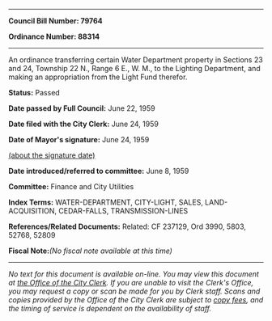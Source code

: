 

********

**Council Bill Number: 79764**
   
**Ordinance Number: 88314**
********

 An ordinance transferring certain Water Department property in Sections 23 and 24, Township 22 N., Range 6 E., W. M., to the Lighting Department, and making an appropriation from the Light Fund therefor.

**Status:** Passed
   
**Date passed by Full Council:** June 22, 1959
   
**Date filed with the City Clerk:** June 24, 1959
   
**Date of Mayor's signature:** June 24, 1959
   
[(about the signature date)](/~public/approvaldate.htm)
   
   
   
**Date introduced/referred to committee:** June 8, 1959
   
**Committee:** Finance and City Utilities
   
   
**Index Terms:** WATER-DEPARTMENT, CITY-LIGHT, SALES, LAND-ACQUISITION, CEDAR-FALLS, TRANSMISSION-LINES

**References/Related Documents:** Related: CF 237129, Ord 3990, 5803, 52768, 52809

**Fiscal Note:**_(No fiscal note available at this time)_
********

_No text for this document is available on-line. You may view this document at [the Office of the City Clerk](http://www.seattle.gov/leg/clerk/contactUs.htm). If you are unable to visit the Clerk's Office, you may request a copy or scan be made for you by Clerk staff. Scans and copies provided by the Office of the City Clerk are subject to [copy fees](http://clerk.seattle.gov/~public/clerkfees.htm), and the timing of service is dependent on the availability of staff._

